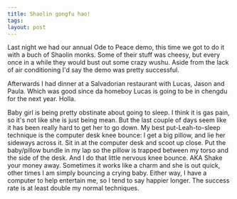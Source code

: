 ```yaml
---
title: Shaolin gongfu hao!
tags: 
layout: post
---
```

Last night we had our annual Ode to Peace demo, this time we got to do it with a buch of Shaolin monks.  Some of their stuff was cheesy, but every once in a while they would bust out some crazy wushu.  Aside from the lack of air conditioning I'd say the demo was pretty successful.  



Afterwards I had dinner at a Salvadorian restaurant with Lucas, Jason and Paula.  Which was good since da homeboy Lucas is going to be in chengdu for the next year.  Holla. 



Baby girl is being pretty obstinate about going to sleep. I think it is gas pain, so it's not like she is just being mean.  But the last couple of days seem like it has been really hard to get her to go down. My best put-Leah-to-sleep technique is the computer desk knee bounce:  I get a big pillow, and lie her sideways across it.  Sit in at the computer desk and scoot up close.  Put the baby/pillow bundle in my lap so the pillow is trapped between my torso and the side of the desk.  And I do that little nervous knee bounce. AKA Shake your money away.  Sometimes it works like a charm and she is out quick, other times I am simply bouncing a crying baby.  Either way, I have a computer to help entertain me, so I tend to say happier longer. The success rate is at least double my normal techniques.
